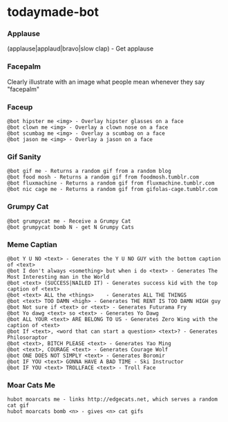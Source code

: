 todaymade-bot
=============

### Applause

(applause|applaud|bravo|slow clap) - Get applause


### Facepalm

Clearly illustrate with an image what people mean whenever they say "facepalm"


### Faceup

```
@bot hipster me <img> - Overlay hipster glasses on a face
@bot clown me <img> - Overlay a clown nose on a face
@bot scumbag me <img> - Overlay a scumbag on a face
@bot jason me <img> - Overlay a jason on a face
```

### Gif Sanity
```
@bot gif me - Returns a random gif from a random blog
@bot food mosh - Returns a random gif from foodmosh.tumblr.com
@bot fluxmachine - Returns a random gif from fluxmachine.tumblr.com
@bot nic cage me - Returns a random gif from gifolas-cage.tumblr.com
```

### Grumpy Cat
```
@bot grumpycat me - Receive a Grumpy Cat
@bot grumpycat bomb N - get N Grumpy Cats
```

### Meme Captian
```
@bot Y U NO <text> - Generates the Y U NO GUY with the bottom caption of <text>
@bot I don't always <something> but when i do <text> - Generates The Most Interesting man in the World
@bot <text> (SUCCESS|NAILED IT) - Generates success kid with the top caption of <text>
@bot <text> ALL the <things>    - Generates ALL THE THINGS
@bot <text> TOO DAMN <high> - Generates THE RENT IS TOO DAMN HIGH guy
@bot Not sure if <text> or <text> - Generates Futurama Fry
@bot Yo dawg <text> so <text> - Generates Yo Dawg
@bot ALL YOUR <text> ARE BELONG TO US - Generates Zero Wing with the caption of <text>
@bot If <text>, <word that can start a question> <text>? - Generates Philosoraptor
@bot <text>, BITCH PLEASE <text> - Generates Yao Ming
@bot <text>, COURAGE <text> - Generates Courage Wolf
@bot ONE DOES NOT SIMPLY <text> - Generates Boromir
@bot IF YOU <text> GONNA HAVE A BAD TIME - Ski Instructor
@bot IF YOU <text> TROLLFACE <text> - Troll Face
```

### Moar Cats Me
```
hubot moarcats me - links http://edgecats.net, which serves a random cat gif
hubot moarcats bomb <n> - gives <n> cat gifs
```

